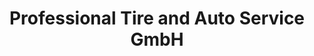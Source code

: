 ---
title: "Professional Tire and Auto Service GmbH"
url: /traiskirchen/professional-tire-and-auto-service-gmbh/
shop: Autowerkstatt
---